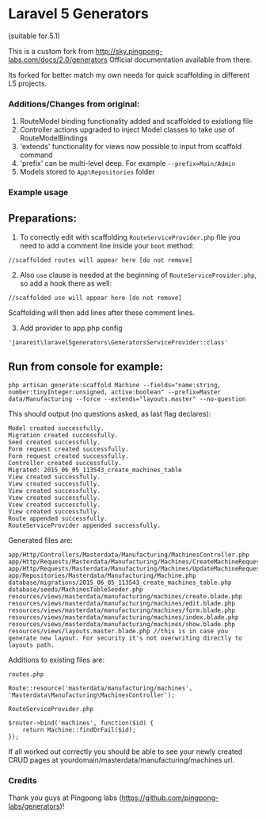 Laravel 5 Generators
==============
(suitable for 5.1)

This is a custom fork from http://sky.pingpong-labs.com/docs/2.0/generators
Official documentation available from there.

Its forked for better match my own needs for quick scaffolding in different L5 projects.

### Additions/Changes from original:

1. RouteModel binding functionality added and scaffolded to existiong file
2. Controller actions upgraded to inject Model classes to take use of RouteModelBindings
3. 'extends' functionality for views now possible to input from scaffold command
4. 'prefix' can be multi-level deep. For example `--prefix=Main/Admin`
5. Models stored to `App\Repositories` folder


### Example usage

## Preparations:

1. To correctly edit with scaffolding `RouteServiceProvider.php` file you need to add a comment line inside your `boot` method:
```
//scaffolded routes will appear here [do not remove]
```

2. Also `use` clause is needed at the beginning of `RouteServiceProvider.php`, so add a hook there as well:
```
//scaffolded use will appear here [do not remove]
```
Scaffolding will then add lines after these comment lines.

3. Add provider to app.php config
```
'janareit\laravel5generators\GeneratorsServiceProvider::class'
```


## Run from console for example:
```
php artisan generate:scaffold Machine --fields="name:string, number:tinyInteger:unsigned, active:boolean" --prefix=Master data/Manufacturing --force --extends="layouts.master" --no-question
```

This should output (no questions asked, as last flag declares):
```
Model created successfully.
Migration created successfully.
Seed created successfully.
Form request created successfully.
Form request created successfully.
Controller created successfully.
Migrated: 2015_06_05_113543_create_machines_table
View created successfully.
View created successfully.
View created successfully.
View created successfully.
View created successfully.
View created successfully.
Route appended successfully.
RouteServiceProvider appended successfully.
```


Generated files are:
```
app/Http/Controllers/Masterdata/Manufacturing/MachinesController.php
app/Http/Requests/Masterdata/Manufacturing/Machines/CreateMachineRequest.php
app/Http/Requests/Masterdata/Manufacturing/Machines/UpdateMachineRequest.php
app/Repositories/Masterdata/Manufacturing/Machine.php
database/migrations/2015_06_05_113543_create_machines_table.php
database/seeds/MachinesTableSeeder.php
resources/views/masterdata/manufacturing/machines/create.blade.php
resources/views/masterdata/manufacturing/machines/edit.blade.php
resources/views/masterdata/manufacturing/machines/form.blade.php
resources/views/masterdata/manufacturing/machines/index.blade.php
resources/views/masterdata/manufacturing/machines/show.blade.php
resources/views/layouts.master.blade.php //this is in case you generate new layout. For security it's not overwriting directly to layouts path.
```

Additions to existing files are:
```
routes.php

Route::resource('masterdata/manufacturing/machines', 'Masterdata\Manufacturing\MachinesController');
```

```
RouteServiceProvider.php

$router->bind('machines', function($id) {
    return Machine::findOrFail($id);
});
```

If all worked out correctly you should be able to see your newly created CRUD pages at yourdomain/masterdata/manufacturing/machines url.


### Credits
Thank you guys at Pingpong labs (https://github.com/pingpong-labs/generators)!
